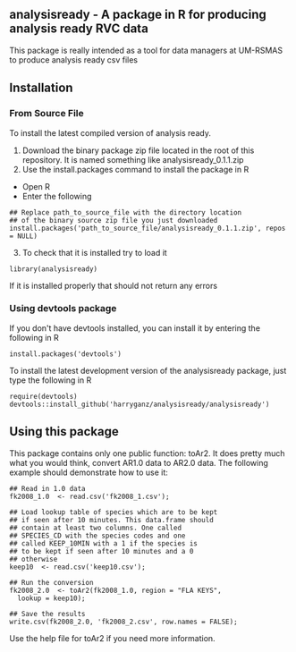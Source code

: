 ## analysisready - A package in R for producing analysis ready RVC data ##
This package is really intended as a tool for data managers at UM-RSMAS to produce analysis ready csv files

## Installation ##
### From Source File ###
To install the latest compiled version of analysis ready.
1. Download the binary package zip file located in the root of this repository. It is named something like analysisready\_0.1.1.zip
2. Use the install.packages command to install the package in R
 * Open R
 * Enter the following
 
 ```
 ## Replace path_to_source_file with the directory location
 ## of the binary source zip file you just downloaded
 install.packages('path_to_source_file/analysisready_0.1.1.zip', repos = NULL)
 ```

3. To check that it is installed try to load it

```
library(analysisready)
```

If it is installed properly that should not return any errors

### Using devtools package ###
If you don't have devtools installed, you can install it by entering the following in R

```
install.packages('devtools')
```

To install the latest development version of the analysisready package, just type the following in R

```
require(devtools)
devtools::install_github('harryganz/analysisready/analysisready')
```

## Using this package ##
This package contains only one public function: toAr2. It does pretty much what you would think, convert AR1.0 data to AR2.0 data. 
The following example should demonstrate how to use it:
```
## Read in 1.0 data
fk2008_1.0  <- read.csv('fk2008_1.csv');

## Load lookup table of species which are to be kept
## if seen after 10 minutes. This data.frame should
## contain at least two columns. One called
## SPECIES_CD with the species codes and one
## called KEEP_10MIN with a 1 if the species is 
## to be kept if seen after 10 minutes and a 0
## otherwise
keep10  <- read.csv('keep10.csv');

## Run the conversion
fk2008_2.0  <- toAr2(fk2008_1.0, region = "FLA KEYS",
  lookup = keep10);

## Save the results
write.csv(fk2008_2.0, 'fk2008_2.csv', row.names = FALSE);
```
Use the help file for toAr2 if you need more information. 
